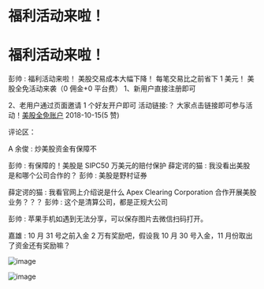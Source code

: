 # 福利活动来啦！

# 福利活动来啦！

彭帅 : 福利活动来啦！ 美股交易成本大幅下降！ 每笔交易比之前省下 1 美元！ 美股全免活动来袭（0 佣金+0 平台费） 1、新用户直接注册即可

2、老用户通过页面邀请 1 个好友开户即可 活动链接:？ 大家点击链接即可参与活动！[美股全免账户](http://opt.investassistant.com/miningopt/zeroSecondPhase/index?channelopen=QM2LQSQ&hmsr=QM2LQSQ&activity=e8b1f4b2-af5f-4ca0-8482-d6d14fa3d5e0&hmpl&hmcu&hmkw&hmci) 2018-10-15(5 赞)

评论区：

A 余俊 : 炒美股资金有保障不

彭帅 : 有保障的！美股是 SIPC50 万美元的赔付保护 薛定谔的猫 : 我没看出美股是和哪个公司合作的？ 彭帅 : 美股是野村证券

薛定谔的猫 : 我看官网上介绍说是什么 Apex Clearing Corporation 合作开展美股业务？？？ 彭帅 : 这个是清算公司，都是正规大公司

彭帅 : 苹果手机如遇到无法分享，可以保存图片去微信扫码打开。

嘉雄 : 10 月 31 号之前入金 2 万有奖励吧，假设我 10 月 30 号入金，11 月份取出了资金还有奖励嘛？

![image](img/Image_416.png)

![image](img/Image_417.png)